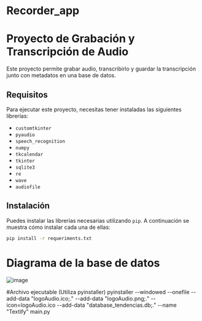 # Recorder_app
# Proyecto de Grabación y Transcripción de Audio

Este proyecto permite grabar audio, transcribirlo y guardar la transcripción junto con metadatos en una base de datos.

## Requisitos

Para ejecutar este proyecto, necesitas tener instaladas las siguientes librerías:

- `customtkinter`
- `pyaudio`
- `speech_recognition`
- `numpy`
- `tkcalendar`
- `tkinter`
- `sqlite3`
- `re`
- `wave`
- `audiofile`


## Instalación

Puedes instalar las librerías necesarias utilizando `pip`. A continuación se muestra cómo instalar cada una de ellas:

```sh
pip install -r requeriments.txt
```
# Diagrama de la base de datos
![image](https://github.com/user-attachments/assets/c7e250f1-57b5-47fa-923d-e50be3f0c54b)

#Archivo ejecutable (Utiliza pyinstaller)
pyinstaller --windowed --onefile --add-data "logoAudio.ico;." --add-data "logoAudio.png;." --icon=logoAudio.ico --add-data "database_tendencias.db;." --name "Textify" main.py
